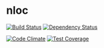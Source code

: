 # nloc

[![Build Status](https://travis-ci.org/Naxmeify/nloc.svg?branch=master)](https://travis-ci.org/Naxmeify/nloc)
[![Dependency Status](https://gemnasium.com/Naxmeify/nloc.svg)](https://gemnasium.com/Naxmeify/nloc)

[![Code Climate](https://codeclimate.com/github/Naxmeify/nloc/badges/gpa.svg)](https://codeclimate.com/github/Naxmeify/nloc)
[![Test Coverage](https://codeclimate.com/github/Naxmeify/nloc/badges/coverage.svg)](https://codeclimate.com/github/Naxmeify/nloc/coverage)
